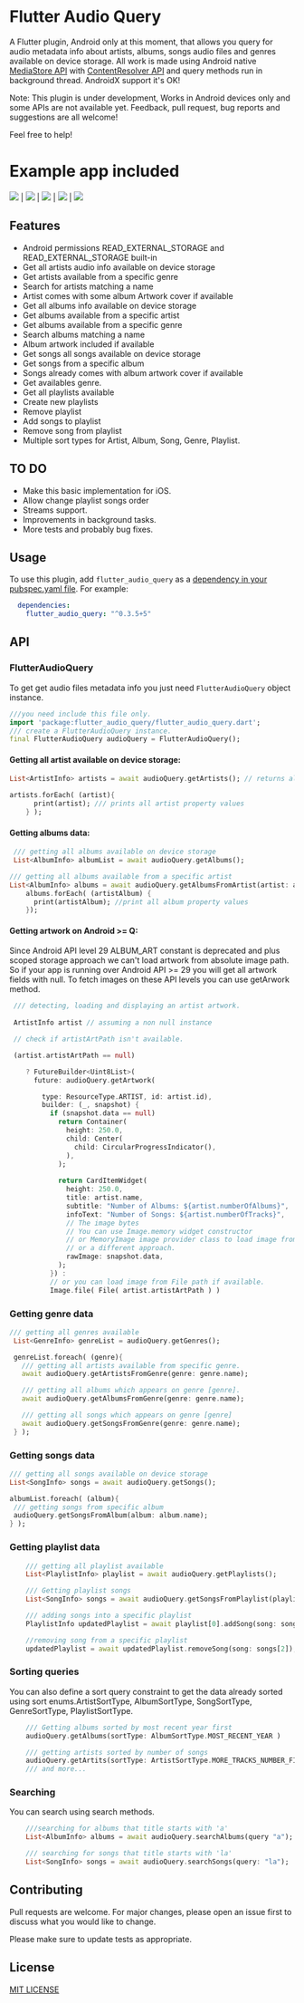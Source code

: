 # Flutter Audio Query

A Flutter plugin, Android only at this moment, that allows you query for audio metadata info about artists, albums, songs audio files and genres available on device storage. All work is made using Android native [MediaStore API](https://developer.android.com/reference/android/provider/MediaStore) with [ContentResolver API](https://developer.android.com/reference/android/content/ContentResolver) and query methods run in background thread. AndroidX support it's OK!

Note: This plugin is under development, Works in Android devices only and some APIs are not available yet. Feedback, pull request, bug reports and suggestions are all welcome!

Feel free to help!

# Example app included

![](https://i.ibb.co/ypbxFLz/artists-anim.gif) |
![](https://i.ibb.co/0c8MpDZ/albums-anim.gif) |
![](https://i.ibb.co/CmYV3qR/genres-anim.gif) |
![](https://i.ibb.co/64qtVZC/songs-anim.gif) |
![](https://i.ibb.co/86VzvyT/playlists-anim.gif)


## Features
* Android permissions READ_EXTERNAL_STORAGE and READ_EXTERNAL_STORAGE built-in
* Get all artists audio info available on device storage
* Get artists available from a specific genre
* Search for artists matching a name
* Artist comes with some album Artwork cover if available
* Get all albums info available on device storage
* Get albums available from a specific artist
* Get albums available from a specific genre
* Search albums matching a name
* Album artwork included if available
* Get songs all songs available on device storage
* Get songs from a specific album
* Songs already comes with album artwork cover if available
* Get availables genre.
* Get all playlists available
* Create new playlists
* Remove playlist
* Add songs to playlist
* Remove song from playlist
* Multiple sort types for Artist, Album, Song, Genre, Playlist.

## TO DO
* Make this basic implementation for iOS.
* Allow change playlist songs order
* Streams support.
* Improvements in background tasks.
* More tests and probably bug fixes.

## Usage
To use this plugin, add `flutter_audio_query` as a [dependency in your pubspec.yaml file](https://flutter.io/platform-plugins/). For example:

```yaml
  dependencies:
    flutter_audio_query: "^0.3.5+5"
```

## API

### FlutterAudioQuery
To get get audio files metadata info you just need `FlutterAudioQuery` object instance.

```dart
///you need include this file only.
import 'package:flutter_audio_query/flutter_audio_query.dart';
/// create a FlutterAudioQuery instance.
final FlutterAudioQuery audioQuery = FlutterAudioQuery();
```
#### Getting all artist available on device storage:
```dart
List<ArtistInfo> artists = await audioQuery.getArtists(); // returns all artists available

artists.forEach( (artist){
      print(artist); /// prints all artist property values
    } );
```
#### Getting albums data:
```dart
 /// getting all albums available on device storage
 List<AlbumInfo> albumList = await audioQuery.getAlbums();

/// getting all albums available from a specific artist
List<AlbumInfo> albums = await audioQuery.getAlbumsFromArtist(artist: artist.name);
    albums.forEach( (artistAlbum) {
      print(artistAlbum); //print all album property values
    });
```

#### Getting artwork on Android >= Q:
Since Android API level 29 ALBUM_ART constant is deprecated and plus
scoped storage approach we can't load artwork from absolute image path.
So if your app is running over Android API >= 29 you will get all artwork fields with null. To fetch images on these API levels you can use getArwork method.
 
```dart
 /// detecting, loading and displaying an artist artwork.
 
 ArtistInfo artist // assuming a non null instance

 // check if artistArtPath isn't available.

 (artist.artistArtPath == null)

    ? FutureBuilder<Uint8List>(
      future: audioQuery.getArtwork(

        type: ResourceType.ARTIST, id: artist.id),
        builder: (_, snapshot) {
          if (snapshot.data == null)
            return Container(
              height: 250.0,
              child: Center(
                child: CircularProgressIndicator(),
              ),
            );
            
            return CardItemWidget(
              height: 250.0,
              title: artist.name,
              subtitle: "Number of Albums: ${artist.numberOfAlbums}",
              infoText: "Number of Songs: ${artist.numberOfTracks}",
              // The image bytes
              // You can use Image.memory widget constructor 
              // or MemoryImage image provider class to load image from bytes
              // or a different approach.
              rawImage: snapshot.data,
            );
          }) :
          // or you can load image from File path if available.
          Image.file( File( artist.artistArtPath ) )

```


### Getting genre data
```dart
/// getting all genres available
 List<GenreInfo> genreList = audioQuery.getGenres();

 genreList.foreach( (genre){
   /// getting all artists available from specific genre.
   await audioQuery.getArtistsFromGenre(genre: genre.name);

   /// getting all albums which appears on genre [genre].
   await audioQuery.getAlbumsFromGenre(genre: genre.name);

   /// getting all songs which appears on genre [genre]
   await audioQuery.getSongsFromGenre(genre: genre.name);
 } );
 ```
 ### Getting songs data
 ```dart
 /// getting all songs available on device storage
List<SongInfo> songs = await audioQuery.getSongs();

albumList.foreach( (album){
  /// getting songs from specific album
  audioQuery.getSongsFromAlbum(album: album.name);
 } );
```

### Getting playlist data
```dart
    /// getting all playlist available
    List<PlaylistInfo> playlist = await audioQuery.getPlaylists();

    /// Getting playlist songs
    List<SongInfo> songs = await audioQuery.getSongsFromPlaylist(playlist: playlist[0]);

    /// adding songs into a specific playlist
    PlaylistInfo updatedPlaylist = await playlist[0].addSong(song: songs[2] );

    //removing song from a specific playlist
    updatedPlaylist = await updatedPlaylist.removeSong(song: songs[2]);
```

### Sorting queries
You can also define a sort query constraint to get the data already sorted using sort enums.ArtistSortType, AlbumSortType, SongSortType, GenreSortType, PlaylistSortType.

```dart
    /// Getting albums sorted by most recent year first
    audioQuery.getAlbums(sortType: AlbumSortType.MOST_RECENT_YEAR )

    /// getting artists sorted by number of songs
    audioQuery.getArtits(sortType: ArtistSortType.MORE_TRACKS_NUMBER_FIRST);
    /// and more...
```

### Searching
You can search using search methods.

```dart
    ///searching for albums that title starts with 'a'
    List<AlbumInfo> albums = await audioQuery.searchAlbums(query "a");

    /// searching for songs that title starts with 'la'
    List<SongInfo> songs = await audioQuery.searchSongs(query: "la");
```
## Contributing
Pull requests are welcome. For major changes, please open an issue first to discuss what you would like to change.

Please make sure to update tests as appropriate.

## License
[MIT LICENSE](https://opensource.org/licenses/MIT)
